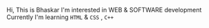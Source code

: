 Hi, This is Bhaskar
I'm interested in WEB & SOFTWARE development
Currently I'm learning `HTML` & `CSS` , `C++`
 
